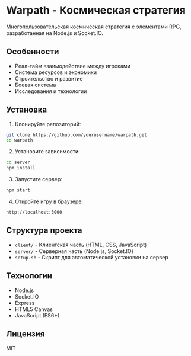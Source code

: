 # Warpath - Космическая стратегия

Многопользовательская космическая стратегия с элементами RPG, разработанная на Node.js и Socket.IO.

## Особенности

- Реал-тайм взаимодействие между игроками
- Система ресурсов и экономики
- Строительство и развитие
- Боевая система
- Исследования и технологии

## Установка

1. Клонируйте репозиторий:
```bash
git clone https://github.com/yourusername/warpath.git
cd warpath
```

2. Установите зависимости:
```bash
cd server
npm install
```

3. Запустите сервер:
```bash
npm start
```

4. Откройте игру в браузере:
```
http://localhost:3000
```

## Структура проекта

- `client/` - Клиентская часть (HTML, CSS, JavaScript)
- `server/` - Серверная часть (Node.js, Socket.IO)
- `setup.sh` - Скрипт для автоматической установки на сервер

## Технологии

- Node.js
- Socket.IO
- Express
- HTML5 Canvas
- JavaScript (ES6+)

## Лицензия

MIT 